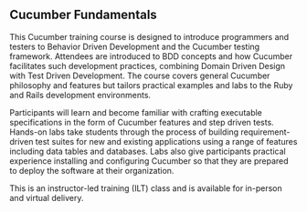 ## Cucumber Fundamentals

This Cucumber training course is designed to introduce programmers and testers to Behavior Driven Development and the Cucumber testing framework. Attendees are introduced to BDD concepts and how Cucumber facilitates such development practices, combining Domain Driven Design with Test Driven Development. The course covers general Cucumber philosophy and features but tailors practical examples and labs to the Ruby and Rails development environments.

Participants will learn and become familiar with crafting executable specifications in the form of Cucumber features and step driven tests. Hands-on labs take students through the process of building requirement-driven test suites for new and existing applications using a range of features including data tables and databases. Labs also give participants practical experience installing and configuring Cucumber so that they are prepared to deploy the software at their organization.

This is an instructor-led training (ILT) class and is available for in-person and virtual delivery.
